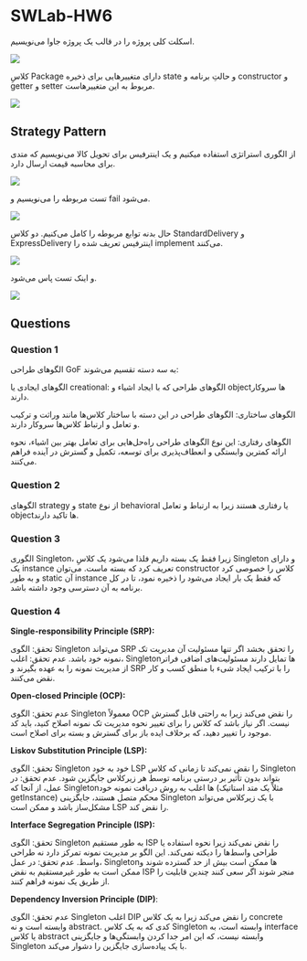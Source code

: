 # SWLab-HW6

اسکلت کلی پروژه را در قالب یک پروژه جاوا می‌نویسیم.

![](https://github.com/kiarashk8128/SWLab-HW6/blob/main/images/Screenshot%202024-05-16%20184136.png?raw=true)

کلاسِ Package دارای متغییرهایی برای ذخیره state و حالتِ برنامه و constructor و getter و setter مربوط به این متغییرهاست.

![](https://github.com/kiarashk8128/SWLab-HW6/blob/main/images/Screenshot%202024-05-16%20162623.png?raw=true)

## Strategy Pattern

از الگوری استراتژی استفاده می‍کنیم و یک اینترفیس برای تحویل کالا می‌نویسیم که متدی برای محاسبه قیمت ارسال دارد.

![](https://github.com/kiarashk8128/SWLab-HW6/blob/main/images/Screenshot%202024-05-16%20162845.png?raw=true)

تست مربوطه را می‌نویسیم و fail می‌شود.

![](https://github.com/kiarashk8128/SWLab-HW6/blob/main/images/Screenshot%202024-05-16%20182543.png?raw=true)

حال بدنه توابع مربوطه را کامل می‌کنیم. دو کلاس StandardDelivery و ExpressDelivery اینترفیس تعریف شده را implement می‌کنند.

![](https://github.com/kiarashk8128/SWLab-HW6/blob/main/images/Screenshot%202024-05-16%20185629.png?raw=true)

و اینک تست پاس می‌شود.

![](https://github.com/kiarashk8128/SWLab-HW6/blob/main/images/Screenshot%202024-05-16%20181430.png?raw=true)



## Questions

### Question 1

الگوهای طراحی GoF به سه دسته تقسیم می‌شوند:

الگوهای ایجادی یا creational: الگوهای طراحی که با ایجاد اشیاء و objectها سروکار دارند.

الگوهای ساختاری: الگوهای طراحی در این دسته با ساختار کلاس‌ها مانند وراثت و ترکیب و تعامل و ارتباط کلاس‌ها سروکار دارند.

الگوهای رفتاری: این نوع الگوهای طراحی راه‌حل‌هایی برای تعامل بهتر بین اشیاء، نحوه ارائه کمترین وابستگی و انعطاف‌پذیری برای توسعه، تکمیل و گسترش در آینده فراهم می‌کنند.

### Question 2

الگوهای strategy و state از نوع behavioral یا رفتاری هستند زیرا به ارتباط و تعامل objectها تاکید دارند.

### Question 3

الگوری Singleton، زیرا فقط یک بسته داریم فلذا می‌شود یک کلاسِ Singleton و دارای یک instance تعریف کرد که بسته ماست. می‌توان constructor کلاس را خصوصی کرد و به طور static آن instance که فقط یک بار ایجاد می‌شود را ذخیره نمود، تا در کل برنامه به آن دسترسی وجود داشته باشد.

### Question 4

**Single-responsibility Principle (SRP):**

تحقق: الگوی Singleton می‌تواند SRP را تحقق بخشد اگر تنها مسئولیت آن مدیریت تک نمونه خود باشد.
عدم تحقق: اغلب، Singleton‌ها تمایل دارند مسئولیت‌های اضافی فراتر از مدیریت نمونه را به عهده بگیرند و SRP را با ترکیب ایجاد شیء با منطق کسب و کار نقض می‌کنند.

**Open-closed Principle (OCP):**

عدم تحقق: الگوی Singleton معمولاً OCP را نقض می‌کند زیرا به راحتی قابل گسترش نیست. اگر نیاز باشد که کلاس را برای تغییر نحوه مدیریت تک نمونه اصلاح کنید، باید کد موجود را تغییر دهید، که برخلاف ایده باز برای گسترش و بسته برای اصلاح است.

**Liskov Substitution Principle (LSP):**

تحقق: الگوی Singleton خود به خود LSP را نقض نمی‌کند تا زمانی که کلاس Singleton بتواند بدون تأثیر بر درستی برنامه توسط هر زیرکلاس جایگزین شود.
عدم تحقق: در عمل، از آنجا که Singleton‌ها اغلب به روش دریافت نمونه خود (مثلاً یک متد استاتیک getInstance) محکم متصل هستند، جایگزینی Singleton با یک زیرکلاس می‌تواند مشکل‌ساز باشد و ممکن است LSP را نقض کند.

**Interface Segregation Principle (ISP):**

تحقق: الگوی Singleton به طور مستقیم ISP را نقض نمی‌کند زیرا نحوه استفاده یا طراحی واسط‌ها را دیکته نمی‌کند. این الگو بر مدیریت نمونه تمرکز دارد نه طراحی واسط.
عدم تحقق: در عمل، Singleton‌ها ممکن است بیش از حد گسترده شوند و ممکن است به طور غیرمستقیم به نقض ISP منجر شوند اگر سعی کنند چندین قابلیت را از طریق یک نمونه فراهم کنند.

**Dependency Inversion Principle (DIP)**:

عدم تحقق: الگوی Singleton اغلب DIP را نقض می‌کند زیرا به یک کلاس concrete وابسته است و نه abstract. کدی که به یک کلاس Singleton وابسته است، به interface یا کلاس abstract وابسته نیست، که این امر جدا کردن وابستگی‌ها و جایگزینی Singleton با یک پیاده‌سازی جایگزین را دشوار می‌کند.
